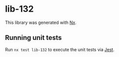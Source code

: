 # lib-132

This library was generated with [Nx](https://nx.dev).

## Running unit tests

Run `nx test lib-132` to execute the unit tests via [Jest](https://jestjs.io).

